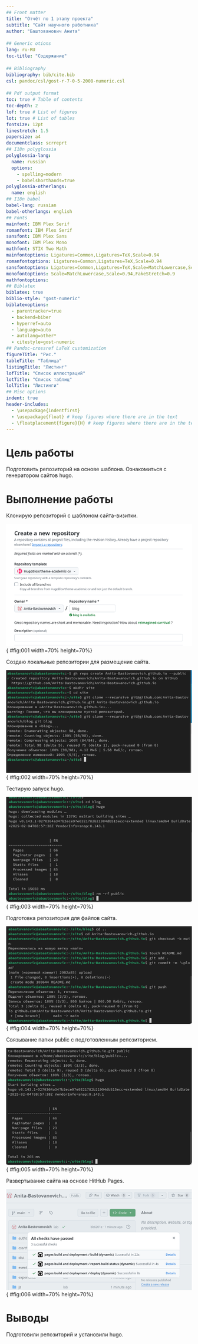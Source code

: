 ```yaml
---
## Front matter
title: "Отчёт по 1 этапу проекта"
subtitle: "Сайт научного работника"
author: "Баштованович Анита"

## Generic otions
lang: ru-RU
toc-title: "Содержание"

## Bibliography
bibliography: bib/cite.bib
csl: pandoc/csl/gost-r-7-0-5-2008-numeric.csl

## Pdf output format
toc: true # Table of contents
toc-depth: 2
lof: true # List of figures
lot: true # List of tables
fontsize: 12pt
linestretch: 1.5
papersize: a4
documentclass: scrreprt
## I18n polyglossia
polyglossia-lang:
  name: russian
  options:
	- spelling=modern
	- babelshorthands=true
polyglossia-otherlangs:
  name: english
## I18n babel
babel-lang: russian
babel-otherlangs: english
## Fonts
mainfont: IBM Plex Serif
romanfont: IBM Plex Serif
sansfont: IBM Plex Sans
monofont: IBM Plex Mono
mathfont: STIX Two Math
mainfontoptions: Ligatures=Common,Ligatures=TeX,Scale=0.94
romanfontoptions: Ligatures=Common,Ligatures=TeX,Scale=0.94
sansfontoptions: Ligatures=Common,Ligatures=TeX,Scale=MatchLowercase,Scale=0.94
monofontoptions: Scale=MatchLowercase,Scale=0.94,FakeStretch=0.9
mathfontoptions:
## Biblatex
biblatex: true
biblio-style: "gost-numeric"
biblatexoptions:
  - parentracker=true
  - backend=biber
  - hyperref=auto
  - language=auto
  - autolang=other*
  - citestyle=gost-numeric
## Pandoc-crossref LaTeX customization
figureTitle: "Рис."
tableTitle: "Таблица"
listingTitle: "Листинг"
lofTitle: "Список иллюстраций"
lotTitle: "Список таблиц"
lolTitle: "Листинги"
## Misc options
indent: true
header-includes:
  - \usepackage{indentfirst}
  - \usepackage{float} # keep figures where there are in the text
  - \floatplacement{figure}{H} # keep figures where there are in the text
---
```


# Цель работы

Подготовить репозиторий на основе шаблона. Ознакомиться с генератором сайтов hugo.

# Выполнение работы

Клонирую репозиторий с шаблоном сайта-визитки.

![Создание репозитория из шаблона](image/01.png){ #fig:001 width=70% height=70%}

Создаю локальные репозитории для размещение сайта.

![Создание локальных репозиториев](image/02.png){ #fig:002 width=70% height=70%}

Тестирую запуск hugo.

![Инициализация hugo](image/03.png){ #fig:003 width=70% height=70%}

Подготовка репозитория для файлов сайта.

![Подготовка репозитория](image/04.png){ #fig:004 width=70% height=70%}

Связывание папки public с подготовленным репозиторием.

![Подготовка папки public](image/05.png){ #fig:005 width=70% height=70%}

Развертывание сайта на основе HitHub Pages.

![Развертывание сайта](image/06.png){ #fig:006 width=70% height=70%}

# Выводы

Подготовили репозиторий и установили hugo.